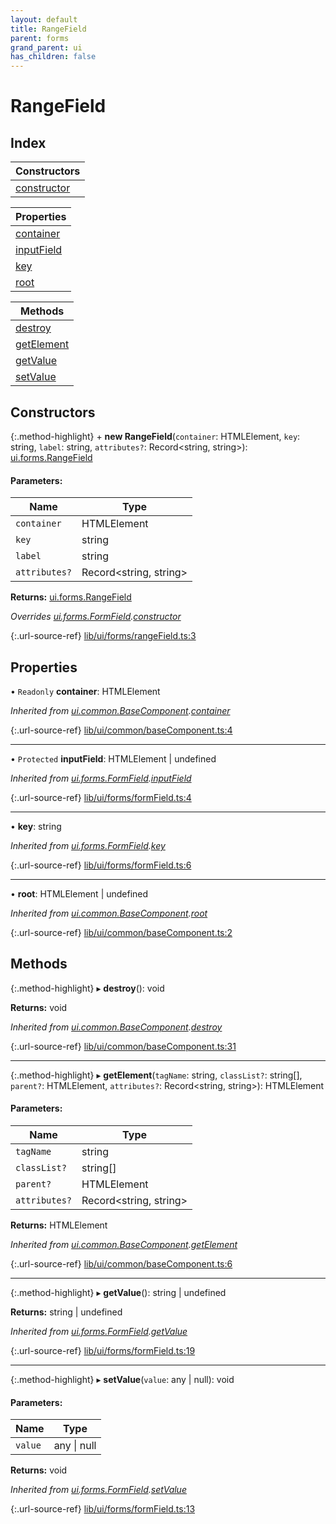 ```yaml
---
layout: default
title: RangeField
parent: forms
grand_parent: ui
has_children: false
---
```


# RangeField

## Index

| Constructors |
|-----------|
| [constructor](#constructor) |

| Properties |
|-----------|
| [container](#container) |
| [inputField](#inputfield) |
| [key](#key) |
| [root](#root) |

| Methods |
|-----------|
| [destroy](#destroy) |
| [getElement](#getelement) |
| [getValue](#getvalue) |
| [setValue](#setvalue) |

## Constructors

{:.method-highlight}
\+ **new RangeField**(`container`: HTMLElement, `key`: string, `label`: string, `attributes?`: Record\<string, string>): [ui.forms.RangeField](../ui_forms_rangefield)

#### Parameters:

Name | Type |
------ | ------ |
`container` | HTMLElement |
`key` | string |
`label` | string |
`attributes?` | Record\<string, string> |

**Returns:** [ui.forms.RangeField](../ui_forms_rangefield)

*Overrides [ui.forms.FormField](../ui_forms_formfield).[constructor](../ui_forms_formfield#constructor)*

{:.url-source-ref}
[lib/ui/forms/rangeField.ts:3](https://github.com/ascentcore/dataspot/blob/91cc0ab/lib/ui/forms/rangeField.ts#L3)

## Properties

• `Readonly` **container**: HTMLElement

*Inherited from [ui.common.BaseComponent](../ui_common_basecomponent).[container](../ui_common_basecomponent#container)*

{:.url-source-ref}
[lib/ui/common/baseComponent.ts:4](https://github.com/ascentcore/dataspot/blob/91cc0ab/lib/ui/common/baseComponent.ts#L4)

___

• `Protected` **inputField**: HTMLElement \| undefined

*Inherited from [ui.forms.FormField](../ui_forms_formfield).[inputField](../ui_forms_formfield#inputfield)*

{:.url-source-ref}
[lib/ui/forms/formField.ts:4](https://github.com/ascentcore/dataspot/blob/91cc0ab/lib/ui/forms/formField.ts#L4)

___

•  **key**: string

*Inherited from [ui.forms.FormField](../ui_forms_formfield).[key](../ui_forms_formfield#key)*

{:.url-source-ref}
[lib/ui/forms/formField.ts:6](https://github.com/ascentcore/dataspot/blob/91cc0ab/lib/ui/forms/formField.ts#L6)

___

•  **root**: HTMLElement \| undefined

*Inherited from [ui.common.BaseComponent](../ui_common_basecomponent).[root](../ui_common_basecomponent#root)*

{:.url-source-ref}
[lib/ui/common/baseComponent.ts:2](https://github.com/ascentcore/dataspot/blob/91cc0ab/lib/ui/common/baseComponent.ts#L2)

## Methods

{:.method-highlight}
▸ **destroy**(): void

**Returns:** void

*Inherited from [ui.common.BaseComponent](../ui_common_basecomponent).[destroy](../ui_common_basecomponent#destroy)*

{:.url-source-ref}
[lib/ui/common/baseComponent.ts:31](https://github.com/ascentcore/dataspot/blob/91cc0ab/lib/ui/common/baseComponent.ts#L31)

___

{:.method-highlight}
▸ **getElement**(`tagName`: string, `classList?`: string[], `parent?`: HTMLElement, `attributes?`: Record\<string, string>): HTMLElement

#### Parameters:

Name | Type |
------ | ------ |
`tagName` | string |
`classList?` | string[] |
`parent?` | HTMLElement |
`attributes?` | Record\<string, string> |

**Returns:** HTMLElement

*Inherited from [ui.common.BaseComponent](../ui_common_basecomponent).[getElement](../ui_common_basecomponent#getelement)*

{:.url-source-ref}
[lib/ui/common/baseComponent.ts:6](https://github.com/ascentcore/dataspot/blob/91cc0ab/lib/ui/common/baseComponent.ts#L6)

___

{:.method-highlight}
▸ **getValue**(): string \| undefined

**Returns:** string \| undefined

*Inherited from [ui.forms.FormField](../ui_forms_formfield).[getValue](../ui_forms_formfield#getvalue)*

{:.url-source-ref}
[lib/ui/forms/formField.ts:19](https://github.com/ascentcore/dataspot/blob/91cc0ab/lib/ui/forms/formField.ts#L19)

___

{:.method-highlight}
▸ **setValue**(`value`: any \| null): void

#### Parameters:

Name | Type |
------ | ------ |
`value` | any \| null |

**Returns:** void

*Inherited from [ui.forms.FormField](../ui_forms_formfield).[setValue](../ui_forms_formfield#setvalue)*

{:.url-source-ref}
[lib/ui/forms/formField.ts:13](https://github.com/ascentcore/dataspot/blob/91cc0ab/lib/ui/forms/formField.ts#L13)
